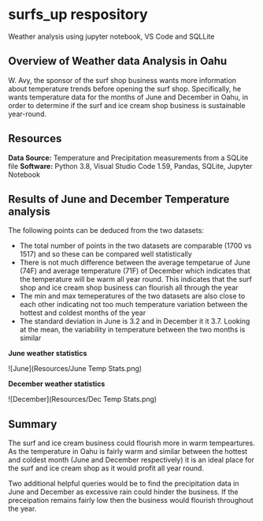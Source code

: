 # surfs_up respository
Weather analysis using jupyter notebook, VS Code and SQLLite

## Overview of Weather data Analysis in Oahu
W. Avy, the sponsor of the surf shop business wants more information about temperature trends before opening the surf shop. Specifically, he wants temperature data for the months of June and December in Oahu, in order to determine if the surf and ice cream shop business is sustainable year-round.


## Resources
**Data Source:** Temperature and Precipitation measurements from a SQLite file
**Software:** Python 3.8, Visual Studio Code 1.59, Pandas, SQLite, Jupyter Notebook


## Results of June and December Temperature analysis
The following points can be deduced from the two datasets:
- The total number of points in the two datasets are comparable (1700 vs 1517) and so these can be compared well statistically
- There is not much difference between the average tempetarue of June  (74F) and average temperature (71F) of December which indicates that the temperature will be warm all year round. This indicates that the surf shop and ice cream shop business can flourish all through the year
- The min and max temeperatures of the two datasets are also close to each other indicating not too much temperature variation between the hottest and coldest months of the year 
- The standard deviation in June is 3.2 and in December it it 3.7. Looking at the mean, the variability in temperature between the two months is similar

**June weather statistics**

![June](Resources/June Temp Stats.png)

**December weather statistics**

![December](Resources/Dec Temp Stats.png)

## Summary

The surf and ice cream business could flourish more in warm tempeartures. As the temperature in Oahu is fairly warm and similar between the hottest and coldest month (June and December respectively) it is an ideal place for the surf and ice cream shop as it would profit all year round.

Two additional helpful queries would be to find the precipitation data in June and December as excessive rain could hinder the business. If the preceipation remains fairly low then the business would flourish throughout the year.


